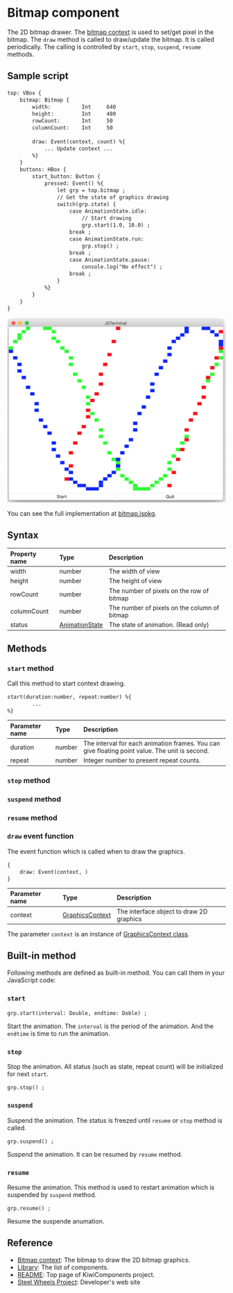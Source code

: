 # Bitmap component
The 2D bitmap drawer.  The [bitmap context](https://github.com/steelwheels/KiwiScript/blob/master/KiwiLibrary/Document/Class/BitmapContext.md) is used to set/get pixel in the bitmap. The `draw` method is called to draw/update the bitmap. It is called periodically. The calling is controlled by `start`, `stop`, `suspend`, `resume` methods.

## Sample script
````
top: VBox {
    bitmap: Bitmap {
        width:          Int     640
        height:         Int     480
        rowCount:       Int     50
        columnCount:    Int     50

        draw: Event(context, count) %{
            ... Update context ...
        %}
    }
    buttons: HBox {
        start_button: Button {
            pressed: Event() %{
                let grp = top.bitmap ;
                // Get the state of graphics drawing
                switch(grp.state) {
                    case AnimationState.idle:
                        // Start drawing
                        grp.start(1.0, 10.0) ;
                    break ;
                    case AnimationState.run:
                        grp.stop() ;
                    break ;
                    case AnimationState.pause:
                        console.log("No effect") ;
                    break ;
                }
            %}
        }
    }
}
````
![Bitmap View](Images/bitmap-view.png)

You can see the full implementation at [bitmap.jspkg](https://github.com/steelwheels/JSTerminal/tree/master/Resource/Sample/bitmap.jspkg).


## Syntax

|Property name  |Type       |Description        |
|:--            |:--        |:--                |
|width          |number     |The width of view |
|height         |number     |The height of view  |
|rowCount       |number     |The number of pixels on the row of bitmap |
|columnCount    |number     |The number of pixels on the column of bitmap |
|status         |[AnimationState](https://github.com/steelwheels/KiwiScript/blob/master/KiwiLibrary/Document/Enum/AnimationState.md)     |The state of animation. (Read only) |


## Methods
### `start` method
Call this method to start context drawing.
````
start(duration:number, repeat:number) %{
        ...
%}
````
|Parameter name |Type       |Description        |
|:--            |:--        |:--                |
|duration       |number     |The interval for each animation frames. You can give floating point value. The unit is second. |
|repeat         |number     |Integer number to present repeat counts. |

### `stop` method

### `suspend` method

### `resume` method

### `draw` event function
The event function which is called when to draw the graphics.

````
{
    draw: Event(context, )
}
````

|Parameter name |Type   |Description                    |
|:---           |:---   |:---                           |
|context        |[GraphicsContext](https://github.com/steelwheels/KiwiScript/blob/master/KiwiLibrary/Document/Class/GraphicsContext.md)  |The interface object to draw 2D graphics  |

The parameter `context` is an instance of [GraphicsContext class](
https://github.com/steelwheels/KiwiScript/blob/master/KiwiLibrary/Document/Class/GraphicsContext.md).

## Built-in method
Following methods are defined as built-in method. 
You can call them in your JavaScript code:

### `start`
````
grp.start(interval: Double, endtime: Doble) ;
````
Start the animation. The `interval` is the period of the animation. And the `endtime` is time to run the animation.

### `stop`
Stop the animation. All status (such as state, repeat count) will be initialized for next `start`.
````
grp.stop() ;
````

### `suspend`
Suspend the animation. The status is freezed until `resume` or `stop` method is called.
````
grp.suspend() ;
````
Suspend the animation. It can be resumed by `resume` method.

### `resume`
Resume the animation. This method is used to restart animation which is suspended by `suspend` method.
````
grp.resume() ;
````
Resume the suspende anumation.

## Reference
* [Bitmap context](https://github.com/steelwheels/KiwiScript/blob/master/KiwiLibrary/Document/Class/BitmapContext.md): The bitmap to draw the 2D bitmap graphics. 
* [Library](https://github.com/steelwheels/KiwiCompnents/blob/master/Document/Library.md): The list of components. 
* [README](https://github.com/steelwheels/KiwiCompnents): Top page of KiwiComponents project.
* [Steel Wheels Project](https://steelwheels.github.io): Developer's web site


